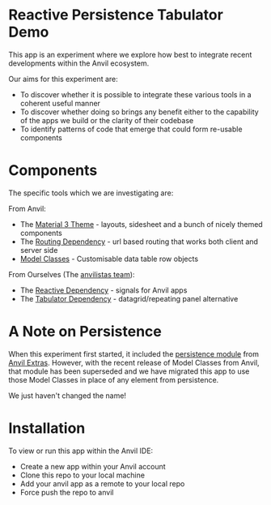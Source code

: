 # Reactive Persistence Tabulator Demo

This app is an experiment where we explore how best to integrate recent developments
within the Anvil ecosystem.

Our aims for this experiment are:

* To discover whether it is possible to integrate these various tools in a coherent
  useful manner
* To discover whether doing so brings any benefit either to the capability of the apps
  we build or the clarity of their codebase
* To identify patterns of code that emerge that could form re-usable components

# Components

The specific tools which we are investigating are:

From Anvil:

* The [Material 3 Theme](https://github.com/anvil-works/material-3-theme) - layouts, sidesheet and a bunch of nicely themed components
* The [Routing Dependency](https://github.com/anvil-works/routing) - url based routing that works both client and server side
* [Model Classes](https://anvil.works/docs/data-tables/model-classes) - Customisable data table row objects

From Ourselves (The [anvilistas team](https://github.com/anvilistas/)):

* The [Reactive Dependency](https://github.com/anvilistas/reactive) - signals for Anvil apps
* The [Tabulator Dependency](https://github.com/anvilistas/tabulator) - datagrid/repeating panel alternative

# A Note on Persistence

When this experiment first started, it included the [persistence module](https://anvil-extras.readthedocs.io/en/latest/guides/modules/persistence.html#)
from [Anvil Extras](https://github.com/anvilistas/anvil-extras). However, with the recent
release of Model Classes from Anvil, that module has been superseded and we have
migrated this app to use those Model Classes in place of any element from persistence.

We just haven't changed the name!

# Installation

To view or run this app within the Anvil IDE:

* Create a new app within your Anvil account
* Clone this repo to your local machine
* Add your anvil app as a remote to your local repo
* Force push the repo to anvil
